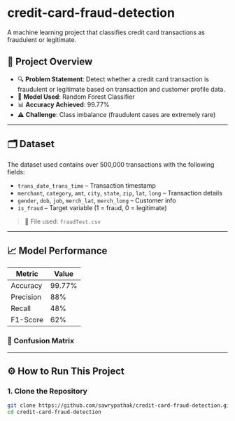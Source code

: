 # credit-card-fraud-detection
A machine learning project that classifies credit card transactions as fraudulent or legitimate.

## 📌 Project Overview

- 🔍 **Problem Statement**: Detect whether a credit card transaction is fraudulent or legitimate based on transaction and customer profile data.
- 🧠 **Model Used**: Random Forest Classifier
- 📊 **Accuracy Achieved**: 99.77%
- ⚠️ **Challenge**: Class imbalance (fraudulent cases are extremely rare)

---

## 🗂️ Dataset

The dataset used contains over 500,000 transactions with the following fields:

- `trans_date_trans_time` – Transaction timestamp  
- `merchant`, `category`, `amt`, `city`, `state`, `zip`, `lat`, `long` – Transaction details  
- `gender`, `dob`, `job`, `merch_lat`, `merch_long` – Customer info  
- `is_fraud` – Target variable (1 = fraud, 0 = legitimate)

> 📁 File used: `fraudTest.csv`

---

## 📈 Model Performance

| Metric      | Value    |
|-------------|----------|
| Accuracy    | 99.77%   |
| Precision   | 88%      |
| Recall      | 48%      |
| F1-Score    | 62%      |

### 🧾 Confusion Matrix

---

## ⚙️ How to Run This Project

### 1. Clone the Repository
```bash
git clone https://github.com/sawrypathak/credit-card-fraud-detection.git
cd credit-card-fraud-detection


